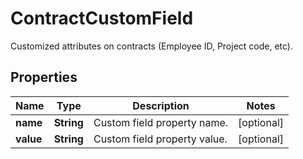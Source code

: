 

# ContractCustomField

Customized attributes on contracts (Employee ID, Project code, etc).

## Properties

| Name | Type | Description | Notes |
|------------ | ------------- | ------------- | -------------|
|**name** | **String** | Custom field property name. |  [optional] |
|**value** | **String** | Custom field property value. |  [optional] |



